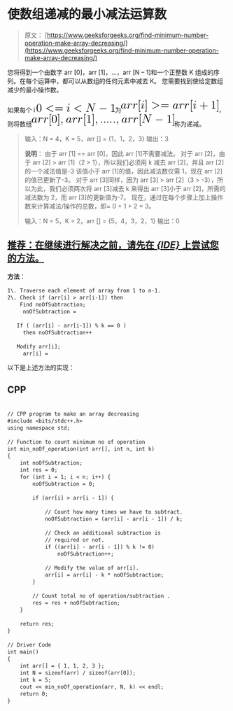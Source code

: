 # 使数组递减的最小减法运算数

> 原文： [https://www.geeksforgeeks.org/find-minimum-number-operation-make-array-decreasing/](https://www.geeksforgeeks.org/find-minimum-number-operation-make-array-decreasing/)

您将得到一个由数字 arr [0]，arr [1]，…，arr [N – 1]和一个正整数 K 组成的序列。在每个运算中，都可以从数组的任何元素中减去 K。 您需要找到使给定数组减少的最小操作数。

如果每个 i ![0 <= i < N-1](img/cb1d77597ce2389e1addf4021676cfbc.png "Rendered by QuickLaTeX.com")为![arr[i] >= arr[i+1]](img/976c9c6fd0a162a87e05c703303f09aa.png "Rendered by QuickLaTeX.com")，则将数组![arr[0], arr[1], ....., arr[N-1]](img/899dc78613cec321600dbf0c696e9570.png "Rendered by QuickLaTeX.com")称为递减。

> 输入：N = 4，K = 5，arr [] = {1，1，2，3}
> 输出：3
> 
> **说明**：
> 由于 arr [1] == arr [0]，因此 arr [1]不需要减法。 对于 arr [2]，由于 arr [2] > arr [1]（2 > 1），所以我们必须用 k 减去 arr [2]，并且 arr [2]的一个减法值是-3 该值小于 arr [1]的值，因此减法数仅需 1，现在 arr [2]的值已更新了-3。
> 对于 arr [3]同样，因为 arr [3] > arr [2]（3 > -3），所以为此，我们必须两次将 arr [3]减去 k 来得出 arr [3]小于 arr [2]，所需的减法数为 2，而 arr [3]的更新值为-7。 现在，通过在每个步骤上加上操作数来计算减法/操作的总数，即= 0 + 1 + 2 = 3。
> 
> 输入：N = 5，K = 2，arr [] = {5，4，3，2，1}
> 输出：0

## [推荐：在继续进行解决之前，请先在 ***<u>{IDE}</u>*** 上尝试您的方法。](https://ide.geeksforgeeks.org/)

**方法**：

```
1\. Traverse each element of array from 1 to n-1.
2\. Check if (arr[i] > arr[i-1]) then
    Find noOfSubtraction; 
     noOfSubtraction = 

   If ( (arr[i] - arr[i-1]) % k == 0 )
     then noOfSubtraction++

   Modify arr[i]; 
     arr[i] = 
```

以下是上述方法的实现：

## CPP

```

// CPP program to make an array decreasing 
#include <bits/stdc++.h> 
using namespace std; 

// Function to count minimum no of operation 
int min_noOf_operation(int arr[], int n, int k) 
{ 
    int noOfSubtraction; 
    int res = 0; 
    for (int i = 1; i < n; i++) { 
        noOfSubtraction = 0; 

        if (arr[i] > arr[i - 1]) { 

            // Count how many times we have to subtract. 
            noOfSubtraction = (arr[i] - arr[i - 1]) / k; 

            // Check an additional subtraction is  
            // required or not. 
            if ((arr[i] - arr[i - 1]) % k != 0) 
                noOfSubtraction++; 

            // Modify the value of arr[i]. 
            arr[i] = arr[i] - k * noOfSubtraction; 
        } 

        // Count total no of operation/subtraction . 
        res = res + noOfSubtraction; 
    } 

    return res; 
} 

// Driver Code 
int main() 
{ 
    int arr[] = { 1, 1, 2, 3 }; 
    int N = sizeof(arr) / sizeof(arr[0]); 
    int k = 5; 
    cout << min_noOf_operation(arr, N, k) << endl; 
    return 0; 
} 

```